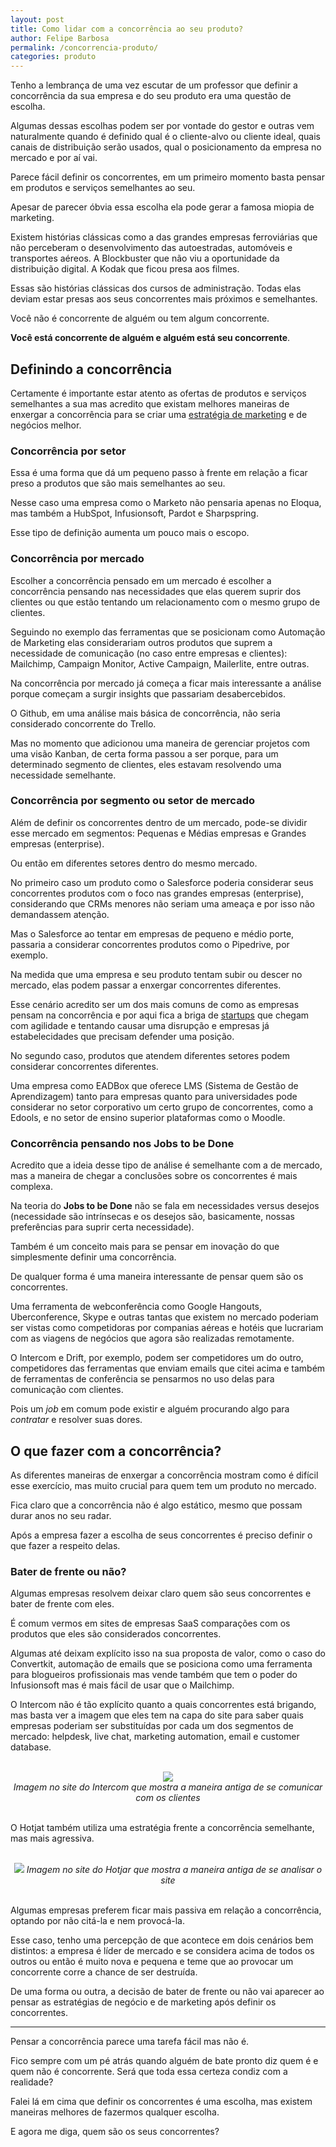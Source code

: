 ```yaml
---
layout: post
title: Como lidar com a concorrência ao seu produto?
author: Felipe Barbosa
permalink: /concorrencia-produto/
categories: produto
---
```


Tenho a lembrança de uma vez escutar de um professor que definir a concorrência da sua empresa e do seu produto era uma questão de escolha.

Algumas dessas escolhas podem ser por vontade do gestor e outras vem naturalmente quando é definido qual é o cliente-alvo ou cliente ideal, quais canais de distribuição serão usados, qual o posicionamento da empresa no mercado e por aí vai.

Parece fácil definir os concorrentes, em um primeiro momento basta pensar em produtos e serviços semelhantes ao seu. 

Apesar de parecer óbvia essa escolha ela pode gerar a famosa miopia de marketing. 

Existem histórias clássicas como a das grandes empresas ferroviárias que não perceberam o desenvolvimento das autoestradas, automóveis e transportes aéreos. A Blockbuster que não viu a oportunidade da distribuição digital. A Kodak que ficou presa aos filmes.

Essas são histórias clássicas dos cursos de administração. Todas elas deviam estar presas aos seus concorrentes mais próximos e semelhantes.

Você não é concorrente de alguém ou tem algum concorrente. 

**Você está concorrente de alguém e alguém está seu concorrente**.

## Definindo a concorrência

Certamente é importante estar atento as ofertas de produtos e serviços semelhantes a sua mas acredito que existam melhores maneiras de enxergar a concorrência para se criar uma [estratégia de marketing](https://www.felipebarbosa.me/marketing-estrategico-tatico-operacional/) e de negócios melhor.

### Concorrência por setor

Essa é uma forma que dá um pequeno passo à frente em relação a ficar preso a produtos que são mais semelhantes ao seu. 

Nesse caso uma empresa como o Marketo não pensaria apenas no Eloqua, mas também a HubSpot, Infusionsoft, Pardot e Sharpspring.

Esse tipo de definição aumenta um pouco mais o escopo.

### Concorrência por mercado

Escolher a concorrência pensado em um mercado é escolher a concorrência pensando nas necessidades que elas querem suprir dos clientes ou que estão tentando um relacionamento com o mesmo grupo de clientes.

Seguindo no exemplo das ferramentas que se posicionam como Automação de Marketing elas considerariam outros produtos que suprem a necessidade de comunicação (no caso entre empresas e clientes): Mailchimp, Campaign Monitor, Active Campaign, Mailerlite, entre outras.

Na concorrência por mercado já começa a ficar mais interessante a análise porque começam a surgir insights que passariam desabercebidos.

O Github, em uma análise mais básica de concorrência, não seria considerado concorrente do Trello. 

Mas no momento que adicionou uma maneira de gerenciar projetos com uma visão Kanban, de certa forma passou a ser porque, para um determinado segmento de clientes, eles estavam resolvendo uma necessidade semelhante.

### Concorrência por segmento ou setor de mercado

Além de definir os concorrentes dentro de um mercado, pode-se dividir esse mercado em segmentos: Pequenas e Médias empresas e Grandes empresas (enterprise).

Ou então em diferentes setores dentro do mesmo mercado.

No primeiro caso um produto como o Salesforce poderia considerar seus concorrentes produtos com o foco nas grandes empresas (enterprise), considerando que CRMs menores não seriam uma ameaça e por isso não demandassem atenção.

Mas o Salesforce ao tentar em empresas de pequeno e médio porte, passaria a considerar concorrentes produtos como o Pipedrive, por exemplo.

Na medida que uma empresa e seu produto tentam subir ou descer no mercado, elas podem passar a enxergar concorrentes diferentes.

Esse cenário acredito ser um dos mais comuns de como as empresas pensam na concorrência e por aqui fica a briga de [startups](https://www.felipebarbosa.me/route-startup-fail/) que chegam com agilidade e tentando causar uma disrupção e empresas já estabelecidades que precisam defender uma posição.

No segundo caso, produtos que atendem diferentes setores podem considerar concorrentes diferentes.

Uma empresa como EADBox que oferece LMS (Sistema de Gestão de Aprendizagem) tanto para empresas quanto para universidades pode considerar no setor corporativo um certo grupo de concorrentes, como a Edools, e no setor de ensino superior plataformas como o Moodle. 

### Concorrência pensando nos Jobs to be Done

Acredito que a ideia desse tipo de análise é semelhante com a de mercado, mas a maneira de chegar a conclusões sobre os concorrentes é mais complexa.

Na teoria do **Jobs to be Done** não se fala em necessidades versus desejos (necessidade são intrínsecas e os desejos são, basicamente, nossas preferências para suprir certa necessidade). 

Também é um conceito mais para se pensar em inovação do que simplesmente definir uma concorrência.

De qualquer forma é uma maneira interessante de pensar quem são os concorrentes.

Uma ferramenta de webconferência como Google Hangouts, Uberconference, Skype e outras tantas que existem no mercado poderiam ser vistas como competidoras por companias aéreas e hotéis que lucrariam com as viagens de negócios que agora são realizadas remotamente.

O Intercom e Drift, por exemplo, podem ser competidores um do outro, competidores das ferramentas que enviam emails que citei acima e também de ferramentas de conferência se pensarmos no uso delas para comunicação com clientes. 

Pois um *job* em comum pode existir e alguém procurando algo para *contratar* e resolver suas dores.

## O que fazer com a concorrência?

As diferentes maneiras de enxergar a concorrência mostram como é difícil esse exercício, mas muito crucial para quem tem um produto no mercado.

Fica claro que a concorrência não é algo estático, mesmo que possam durar anos no seu radar.

Após a empresa fazer a escolha de seus concorrentes é preciso definir o que fazer a respeito delas.

### Bater de frente ou não?

Algumas empresas resolvem deixar claro quem são seus concorrentes e bater de frente com eles.

É comum vermos em sites de empresas SaaS comparações com os produtos que eles são considerados concorrentes. 

Algumas até deixam explícito isso na sua proposta de valor, como o caso do Convertkit, automação de emails que se posiciona como uma ferramenta para blogueiros profissionais mas vende também que tem o poder do Infusionsoft mas é mais fácil de usar que o Mailchimp.

O Intercom não é tão explícito quanto a quais concorrentes está brigando, mas basta ver a imagem que eles tem na capa do site para saber quais empresas poderiam ser substituídas por cada um dos segmentos de mercado: helpdesk, live chat, marketing automation, email e customer database.

<br>
<div style="text-align:center;">
<img src="https://res.cloudinary.com/felipe-barbosa/image/upload/v1508205663/intercom-imagem-capa-old-eay.png" />
<br>
<em>Imagem no site do Intercom que mostra a maneira antiga de se comunicar com os clientes</em> 
</div>
<br>

O Hotjat também utiliza uma estratégia frente a concorrência semelhante, mas mais agressiva.

<br>
<div style="text-align:center;">
<img src="https://res.cloudinary.com/felipe-barbosa/image/upload/v1508205875/hotjar-site-oldway-newway.png" />
<em>Imagem no site do Hotjar que mostra a maneira antiga de se analisar o site</em>
</div>
<br>

Algumas empresas preferem ficar mais passiva em relação a concorrência, optando por não citá-la e nem provocá-la.

Esse caso, tenho uma percepção de que acontece em dois cenários bem distintos: a empresa é líder de mercado e se considera acima de todos os outros ou então é muito nova e pequena e teme que ao provocar um concorrente corre a chance de ser destruída.

De uma forma ou outra, a decisão de bater de frente ou não vai aparecer ao pensar as estratégias de negócio e de marketing após definir os concorrentes.

<hr>

Pensar a concorrência parece uma tarefa fácil mas não é. 

Fico sempre com um pé atrás quando alguém de bate pronto diz quem é e quem não é concorrente. Será que toda essa certeza condiz com a realidade?

Falei lá em cima que definir os concorrentes é uma escolha, mas existem maneiras melhores de fazermos qualquer escolha.

E agora me diga, quem são os seus concorrentes?










